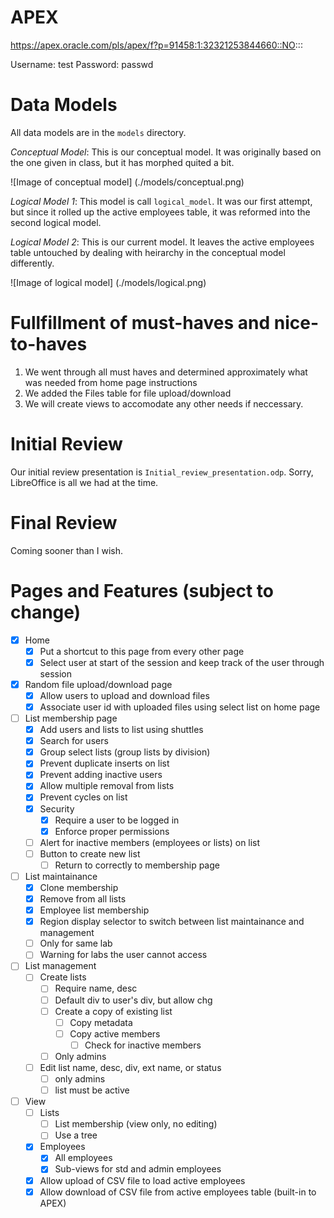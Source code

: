 APEX
====
https://apex.oracle.com/pls/apex/f?p=91458:1:32321253844660::NO:::

Username: test
Password: passwd

Data Models
===========
All data models are in the `models` directory.

*Conceptual Model*: This is our conceptual model. It was originally based on the one given in class, but it has morphed quited a bit.

![Image of conceptual model]
(./models/conceptual.png)

*Logical Model 1*: This model is call `logical_model`. It was our first attempt, but since it rolled up the active employees table, it was reformed into the second logical model.

*Logical Model 2*: This is our current model. It leaves the active employees table untouched by dealing with heirarchy in the conceptual model differently.

![Image of logical model]
(./models/logical.png)


Fullfillment of must-haves and nice-to-haves
============================================
1. We went through all must haves and determined approximately what was needed from home page instructions
2. We added the Files table for file upload/download
3. We will create views to accomodate any other needs if neccessary.


Initial Review
==============
Our initial review presentation is `Initial_review_presentation.odp`. Sorry, LibreOffice is all we had at the time.


Final Review
============
Coming sooner than I wish.


Pages and Features (subject to change)
======================================
- [x] Home
    - [x] Put a shortcut to this page from every other page
    - [x] Select user at start of the session and keep track of the user through session
- [x] Random file upload/download page
    - [x] Allow users to upload and download files
    - [x] Associate user id with uploaded files using select list on home page
- [ ] List membership page
    - [x] Add users and lists to list using shuttles
    - [x] Search for users
    - [x] Group select lists (group lists by division)
    - [x] Prevent duplicate inserts on list
    - [x] Prevent adding inactive users
    - [x] Allow multiple removal from lists
    - [x] Prevent cycles on list
    - [x] Security
        - [x] Require a user to be logged in
        - [x] Enforce proper permissions
    - [ ] Alert for inactive members (employees or lists) on list
    - [ ] Button to create new list
        - [ ] Return to correctly to membership page
- [ ] List maintainance
    - [x] Clone membership
    - [x] Remove from all lists
    - [x] Employee list membership
    - [x] Region display selector to switch between list maintainance and management
    - [ ] Only for same lab
    - [ ] Warning for labs the user cannot access
- [ ] List management
    - [ ] Create lists
        - [ ] Require name, desc
        - [ ] Default div to user's div, but allow chg
        - [ ] Create a copy of existing list
            - [ ] Copy metadata
            - [ ] Copy active members
                - [ ] Check for inactive members
        - [ ] Only admins
    - [ ] Edit list name, desc, div, ext name, or status
        - [ ] only admins
        - [ ] list must be active
- [ ] View
    - [ ] Lists
        - [ ] List membership (view only, no editing)
        - [ ] Use a tree
    - [x] Employees
        - [x] All employees
        - [x] Sub-views for std and admin employees
    - [x] Allow upload of CSV file to load active employees
    - [x] Allow download of CSV file from active employees table (built-in to APEX)
